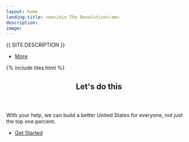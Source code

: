 ```yaml
---
layout: home
landing-title: <em>Join The Revolution</em>
description:
image:
---
```


<!-- Banner -->
<section id="banner" class="major">
	<div class="inner">
		<!-- <header class="major">
			<h1>{{ page.landing-title }}</h1>
		</header> -->
		<div class="content">
			<p style="text-transform: uppercase;">{{ site.description }}</p>
			<ul class="actions">
				<li><a href="#one" class="button next scrolly">More</a></li>
			</ul>
		</div>
	</div>
</section>

<!-- Main -->
<div id="main">

<!-- One -->
{% include tiles.html %}

<!-- Two -->
<section id="two">
	<div class="inner">
		<header class="major">
			<h2>Let's do this</h2>
		</header>
		<p>With your help, we can build a better United States for everyone, not just the top one percent.</p>
		<ul class="actions">
			<li><a href="2016/08/25/aliquam.html" class="button next">Get Started</a></li>
		</ul>
	</div>
</section>

</div>

